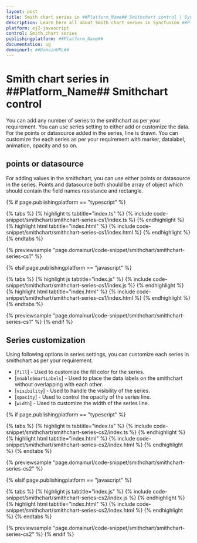 ```yaml
---
layout: post
title: Smith chart series in ##Platform_Name## Smithchart control | Syncfusion
description: Learn here all about Smith chart series in Syncfusion ##Platform_Name## Smithchart control of Syncfusion Essential JS 2 and more.
platform: ej2-javascript
control: Smith chart series 
publishingplatform: ##Platform_Name##
documentation: ug
domainurl: ##DomainURL##
---
```


# Smith chart series in ##Platform_Name## Smithchart control

You can add any number of series to the smithchart as per your requirement. You can use series setting to either add or customize the data. For the points or datasource added in the series, line is drawn. You can customize the each series as per your requirement with marker, datalabel, animation, opacity and so on.

## points or datasource

For adding values in the smithchart, you can use either points or datasource in the series. Points and datasource both should be array of object which should contain the field names resistance and rectangle.

{% if page.publishingplatform == "typescript" %}

 {% tabs %}
{% highlight ts tabtitle="index.ts" %}
{% include code-snippet/smithchart/smithchart-series-cs1/index.ts %}
{% endhighlight %}
{% highlight html tabtitle="index.html" %}
{% include code-snippet/smithchart/smithchart-series-cs1/index.html %}
{% endhighlight %}
{% endtabs %}
        
{% previewsample "page.domainurl/code-snippet/smithchart/smithchart-series-cs1" %}

{% elsif page.publishingplatform == "javascript" %}

{% tabs %}
{% highlight js tabtitle="index.js" %}
{% include code-snippet/smithchart/smithchart-series-cs1/index.js %}
{% endhighlight %}
{% highlight html tabtitle="index.html" %}
{% include code-snippet/smithchart/smithchart-series-cs1/index.html %}
{% endhighlight %}
{% endtabs %}

{% previewsample "page.domainurl/code-snippet/smithchart/smithchart-series-cs1" %}
{% endif %}

## Series customization

Using following options in series settings, you can customize each series in smithchart as per your requirement.

* [`fill`] - Used to customize the fill color for the series.
* [`enableSmartLabels`] - Used to place the data labels on the smithchart without overlapping with each other.
* [`visibility`] - Used to handle the visibility of the series.
* [`opacity`] - Used to control the opacity of the series line.
* [`width`] - Used to customize the width of the series line.

{% if page.publishingplatform == "typescript" %}

 {% tabs %}
{% highlight ts tabtitle="index.ts" %}
{% include code-snippet/smithchart/smithchart-series-cs2/index.ts %}
{% endhighlight %}
{% highlight html tabtitle="index.html" %}
{% include code-snippet/smithchart/smithchart-series-cs2/index.html %}
{% endhighlight %}
{% endtabs %}
        
{% previewsample "page.domainurl/code-snippet/smithchart/smithchart-series-cs2" %}

{% elsif page.publishingplatform == "javascript" %}

{% tabs %}
{% highlight js tabtitle="index.js" %}
{% include code-snippet/smithchart/smithchart-series-cs2/index.js %}
{% endhighlight %}
{% highlight html tabtitle="index.html" %}
{% include code-snippet/smithchart/smithchart-series-cs2/index.html %}
{% endhighlight %}
{% endtabs %}

{% previewsample "page.domainurl/code-snippet/smithchart/smithchart-series-cs2" %}
{% endif %}